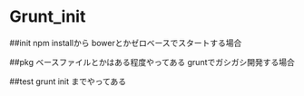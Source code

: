 # Grunt_init

##init
npm installから
bowerとかゼロベースでスタートする場合

##pkg
ベースファイルとかはある程度やってある
gruntでガシガシ開発する場合

##test
grunt init までやってある

